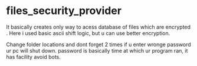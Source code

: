 # files_security_provider
It basically creates only way to acess database of files which are encrypted . Here i used basic ascii shift logic, but u can use better encryption.

Change folder locations and dont forget 2 times if u enter wronge password ur pc will shut down.
password is basically time at which ur program ran, it has facility avoid bots.
